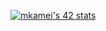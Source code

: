 [![mkamei's 42 stats](https://badge42.vercel.app/api/v2/cl1rawq0n002509l5n4inmv47/stats?cursusId=21&coalitionId=undefined)](https://github.com/JaeSeoKim/badge42)

<!--
**Masaya-Kamei/Masaya-Kamei** is a ✨ _special_ ✨ repository because its `README.md` (this file) appears on your GitHub profile.

Here are some ideas to get you started:

- 🔭 I’m currently working on ...
- 🌱 I’m currently learning ...
- 👯 I’m looking to collaborate on ...
- 🤔 I’m looking for help with ...
- 💬 Ask me about ...
- 📫 How to reach me: ...
- 😄 Pronouns: ...
- ⚡ Fun fact: ...
-->
